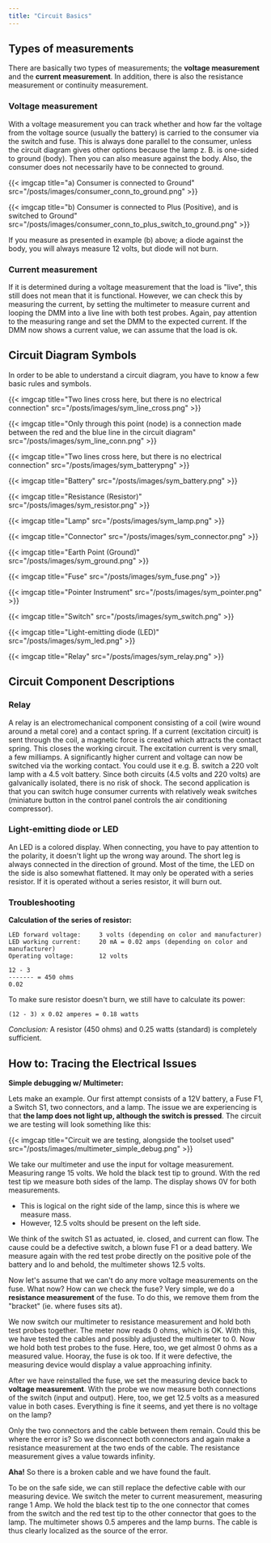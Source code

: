 ```yaml
---
title: "Circuit Basics"
---
```


## Types of measurements
There are basically two types of measurements; the **voltage measurement** and the **current measurement**. In addition, there is also the resistance measurement or continuity measurement.

### Voltage measurement
	
With a voltage measurement you can track whether and how far the voltage from the voltage source (usually the battery) is carried to the consumer via the switch and fuse. This is always done parallel to the consumer, unless the circuit diagram gives other options because the lamp z. B. is one-sided to ground (body). Then you can also measure against the body. Also, the consumer does not necessarily have to be connected to ground.

{{< imgcap title="a) Consumer is connected to Ground" src="/posts/images/consumer_conn_to_ground.png" >}}

{{< imgcap title="b) Consumer is connected to Plus (Positive), and is switched to Ground" src="/posts/images/consumer_conn_to_plus_switch_to_ground.png" >}}

If you measure as presented in example (b) above; a diode against the body, you will always measure 12 volts, but diode will not burn.

### Current measurement
If it is determined during a voltage measurement that the load is "live", this still does not mean that it is functional. However, we can check this by measuring the current, by setting the multimeter to measure current and looping the DMM into a live line with both test probes. Again, pay attention to the measuring range and set the DMM to the expected current. If the DMM now shows a current value, we can assume that the load is ok.

## Circuit Diagram Symbols
In order to be able to understand a circuit diagram, you have to know a few basic rules and symbols.

{{< imgcap title="Two lines cross here, but there is no electrical connection" src="/posts/images/sym_line_cross.png" >}}

{{< imgcap title="Only through this point (node) is a connection made between the red and the blue line in the circuit diagram" src="/posts/images/sym_line_conn.png" >}}

{{< imgcap title="Two lines cross here, but there is no electrical connection" src="/posts/images/sym_batterypng" >}}

{{< imgcap title="Battery" src="/posts/images/sym_battery.png" >}}

{{< imgcap title="Resistance (Resistor)" src="/posts/images/sym_resistor.png" >}}

{{< imgcap title="Lamp" src="/posts/images/sym_lamp.png" >}}

{{< imgcap title="Connector" src="/posts/images/sym_connector.png" >}}

{{< imgcap title="Earth Point (Ground)" src="/posts/images/sym_ground.png" >}}

{{< imgcap title="Fuse" src="/posts/images/sym_fuse.png" >}}

{{< imgcap title="Pointer Instrument" src="/posts/images/sym_pointer.png" >}}

{{< imgcap title="Switch" src="/posts/images/sym_switch.png" >}}

{{< imgcap title="Light-emitting diode (LED)" src="/posts/images/sym_led.png" >}}

{{< imgcap title="Relay" src="/posts/images/sym_relay.png" >}}

## Circuit Component Descriptions

### Relay

A relay is an electromechanical component consisting of a coil (wire wound around a metal core) and a contact spring. If a current (excitation circuit) is sent through the coil, a magnetic force is created which attracts the contact spring. This closes the working circuit. The excitation current is very small, a few milliamps. A significantly higher current and voltage can now be switched via the working contact. You could use it e.g. B. switch a 220 volt lamp with a 4.5 volt battery. Since both circuits (4.5 volts and 220 volts) are galvanically isolated, there is no risk of shock. The second application is that you can switch huge consumer currents with relatively weak switches (miniature button in the control panel controls the air conditioning compressor).

### Light-emitting diode or LED
An LED is a colored display. When connecting, you have to pay attention to the polarity, it doesn't light up the wrong way around. The short leg is always connected in the direction of ground. Most of the time, the LED on the side is also somewhat flattened. It may only be operated with a series resistor. If it is operated without a series resistor, it will burn out.

### Troubleshooting

**Calculation of the series of resistor:**

```
LED forward voltage:	 3 volts (depending on color and manufacturer)
LED working current:	 20 mA = 0.02 amps (depending on color and manufacturer)
Operating voltage:		 12 volts

12 - 3
------- = 450 ohms
0.02
```

To make sure resistor doesn't burn, we still have to calculate its power:

```
(12 - 3) x 0.02 amperes = 0.18 watts
```

*Conclusion:* A resistor (450 ohms) and 0.25 watts (standard) is completely sufficient.

## How to: Tracing the Electrical Issues

**Simple debugging w/ Multimeter:**

Lets make an example. Our first attempt consists of a 12V battery, a Fuse F1, a Switch S1, two connectors, and a lamp. The issue we are experiencing is that **the lamp does not light up, although the switch is pressed**. The circuit we are testing will look something like this:

{{< imgcap title="Circuit we are testing, alongside the toolset used" src="/posts/images/multimeter_simple_debug.png" >}}

We take our multimeter and use the input for voltage measurement. Measuring range 15 volts. We hold the black test tip to ground. With the red test tip we measure both sides of the lamp. The display shows 0V for both measurements. 

* This is logical on the right side of the lamp, since this is where we measure mass. 
* However, 12.5 volts should be present on the left side. 

We think of the switch S1 as actuated, ie. closed, and current can flow. The cause could be a defective switch, a blown fuse F1 or a dead battery. We measure again with the red test probe directly on the positive pole of the battery and lo and behold, the multimeter shows 12.5 volts.

Now let's assume that we can't do any more voltage measurements on the fuse. What now? How can we check the fuse? Very simple, we do a **resistance measurement** of the fuse. To do this, we remove them from the "bracket" (ie. where fuses sits at). 

We now switch our multimeter to resistance measurement and hold both test probes together. The meter now reads 0 ohms, which is OK. With this, we have tested the cables and possibly adjusted the multimeter to 0. Now we hold both test probes to the fuse. Here, too, we get almost 0 ohms as a measured value. Hooray, the fuse is ok too. If it were defective, the measuring device would display a value approaching infinity.

After we have reinstalled the fuse, we set the measuring device back to **voltage measurement**. With the probe we now measure both connections of the switch (input and output). Here, too, we get 12.5 volts as a measured value in both cases. Everything is fine it seems, and yet there is no voltage on the lamp? 

Only the two connectors and the cable between them remain. Could this be where the error is? So we disconnect both connectors and again make a resistance measurement at the two ends of the cable. The resistance measurement gives a value towards infinity.

**Aha!** So there is a broken cable and we have found the fault.

To be on the safe side, we can still replace the defective cable with our measuring device. We switch the meter to current measurement, measuring range 1 Amp. We hold the black test tip to the one connector that comes from the switch and the red test tip to the other connector that goes to the lamp. The multimeter shows 0.5 amperes and the lamp burns. The cable is thus clearly localized as the source of the error.



